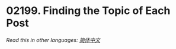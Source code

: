 # 02199. Finding the Topic of Each Post

  _Read this in other languages:_
    [_简体中文_](README.zh-CN.md)

